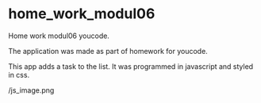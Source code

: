 # home_work_modul06
Home work modul06 youcode.


The application was made as part of homework for youcode.

This app adds a task to the list. It was programmed in javascript and styled in css.

/js_image.png
